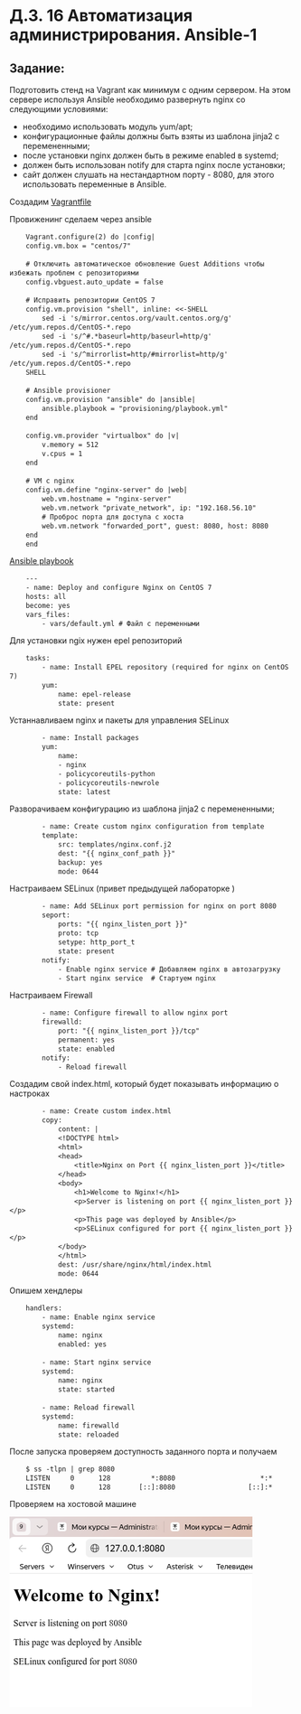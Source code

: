 # Д.З. 16 Автоматизация администрирования. Ansible-1

## Задание:
Подготовить стенд на Vagrant как минимум с одним сервером. На этом сервере используя Ansible необходимо развернуть nginx со следующими условиями:

- необходимо использовать модуль yum/apt;
- конфигурационные файлы должны быть взяты из шаблона jinja2 с перемененными;
- после установки nginx должен быть в режиме enabled в systemd;
- должен быть использован notify для старта nginx после установки;
- сайт должен слушать на нестандартном порту - 8080, для этого использовать переменные в Ansible.

Создадим [Vagrantfile](./Vagrantfile) 

Провиженинг сделаем через ansible

        Vagrant.configure(2) do |config|
        config.vm.box = "centos/7"
        
        # Отключить автоматическое обновление Guest Additions чтобы избежать проблем с репозиториями
        config.vbguest.auto_update = false

        # Исправить репозитории CentOS 7
        config.vm.provision "shell", inline: <<-SHELL
            sed -i 's/mirror.centos.org/vault.centos.org/g' /etc/yum.repos.d/CentOS-*.repo
            sed -i 's/^#.*baseurl=http/baseurl=http/g' /etc/yum.repos.d/CentOS-*.repo
            sed -i 's/^mirrorlist=http/#mirrorlist=http/g' /etc/yum.repos.d/CentOS-*.repo
        SHELL

        # Ansible provisioner
        config.vm.provision "ansible" do |ansible|
            ansible.playbook = "provisioning/playbook.yml"
        end

        config.vm.provider "virtualbox" do |v|
            v.memory = 512
            v.cpus = 1
        end

        # VM с nginx
        config.vm.define "nginx-server" do |web|
            web.vm.hostname = "nginx-server"
            web.vm.network "private_network", ip: "192.168.56.10"
            # Проброс порта для доступа с хоста
            web.vm.network "forwarded_port", guest: 8080, host: 8080
        end
        end


[Ansible playbook](./provisioning/playbook.yml)

        ---
        - name: Deploy and configure Nginx on CentOS 7
        hosts: all
        become: yes
        vars_files:
            - vars/default.yml # Файл с переменными

Для установки ngix нужен epel репозиторий

        tasks:
            - name: Install EPEL repository (required for nginx on CentOS 7)
            yum:
                name: epel-release
                state: present

Устаннавливаем nginx и пакеты для управления SELinux

            - name: Install packages
            yum:
                name:
                - nginx
                - policycoreutils-python
                - policycoreutils-newrole
                state: latest
            
Разворачиваем конфигурацию из шаблона jinja2 с перемененными;

            - name: Create custom nginx configuration from template
            template:
                src: templates/nginx.conf.j2
                dest: "{{ nginx_conf_path }}"
                backup: yes
                mode: 0644

Настраиваем SELinux (привет предыдущей лабораторке )

            - name: Add SELinux port permission for nginx on port 8080
            seport:
                ports: "{{ nginx_listen_port }}"
                proto: tcp
                setype: http_port_t
                state: present
            notify:
                - Enable nginx service # Добавляем nginx в автозагрузку
                - Start nginx service  # Стартуем nginx
            
Настраиваем Firewall

            - name: Configure firewall to allow nginx port
            firewalld:
                port: "{{ nginx_listen_port }}/tcp"
                permanent: yes
                state: enabled
            notify:
                - Reload firewall

Создадим свой index.html, который будет показывать информацию о настроках

            - name: Create custom index.html
            copy:
                content: |
                <!DOCTYPE html>
                <html>
                <head>
                    <title>Nginx on Port {{ nginx_listen_port }}</title>
                </head>
                <body>
                    <h1>Welcome to Nginx!</h1>
                    <p>Server is listening on port {{ nginx_listen_port }}</p>
                    <p>This page was deployed by Ansible</p>
                    <p>SELinux configured for port {{ nginx_listen_port }}</p>
                </body>
                </html>
                dest: /usr/share/nginx/html/index.html
                mode: 0644

Опишем хендлеры

        handlers:
            - name: Enable nginx service
            systemd:
                name: nginx
                enabled: yes

            - name: Start nginx service
            systemd:
                name: nginx
                state: started

            - name: Reload firewall
            systemd:
                name: firewalld
                state: reloaded

После запуска проверяем доступность заданного порта и получаем

        $ ss -tlpn | grep 8080
        LISTEN     0      128          *:8080                     *:*                  
        LISTEN     0      128       [::]:8080                  [::]:* 

Проверяем на хостовой машине

![screenshot](image.png) 
